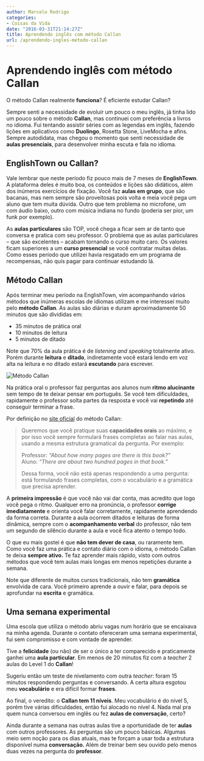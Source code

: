 ```yaml
---
author: Marcelo Rodrigo
categories:
- Coisas da Vida
date: "2016-03-31T21:14:27Z"
title: Aprendendo inglês com método Callan
url: /aprendendo-ingles-metodo-callan
---
```

# Aprendendo inglês com método Callan
O método Callan realmente **funciona**? É eficiente estudar Callan?

Sempre senti a necessidade de evoluir um pouco o meu inglês, já tinha lido um pouco sobre o método **Callan**, mas continuei com preferência a livros no idioma. Fui tentando assistir séries com as legendas em inglês, fazendo lições em aplicativos como **Duolingo**, Rosetta Stone, LiveMocha e afins. Sempre autodidata, mas chegou o momento que senti necessidade de **aulas presenciais**, para desenvolver minha escuta e fala no idioma.

## EnglishTown ou Callan?

Vale lembrar que neste período fiz pouco mais de 7 meses de **EnglishTown**. A plataforma deles é muito boa, os conteúdos e lições são didáticos, além dos inúmeros exercícios de fixação. Você faz **aulas em grupo**, que são bacanas, mas nem sempre são proveitosas pois volta e meia você pega um aluno que tem muita dúvida. Outro que tem problema no microfone, um com áudio baixo, outro com música indiana no fundo (poderia ser pior, um funk por exemplo).

As **aulas particulares** são TOP, você chega a ficar sem ar de tanto que conversa e pratica com seu professor. O problema que as aulas particulares – que são excelentes – acabam tornando o curso muito caro. Os valores ficam superiores a um **curso presencial** se você contratar muitas delas. Como esses período que utilizei havia resgatado em um programa de recompensas, não quis pagar para continuar estudando lá.

## Método Callan

Após terminar meu período na EnglishTown, vim acompanhando vários métodos que inúmeras escolas de idiomas utilizam e me interessei muito pelo **método Callan**. As aulas são diárias e duram aproximadamente 50 minutos que são divididas em:

- 35 minutos de prática oral
- 10 minutos de leitura
- 5 minutos de ditado

Note que 70% da aula prática é de *listening and speaking* totalmente ativo. Porém durante **leitura** e **ditado**, indiretamente você estará lendo em voz alta na leitura e no ditado estará **escutando** para escrever.

![Método Callan](/images/2016/03/callan-method-world.webp)

Na prática oral o professor faz perguntas aos alunos num **ritmo alucinante** sem tempo de te deixar pensar em português. Se você tem dificuldades, rapidamente o professor solta partes da resposta e você vai **repetindo** até conseguir terminar a frase.

Por definição no [site oficial](https://www.callan.co.uk/preface/pt/) do método Callan:

> Queremos que você pratique suas **capacidades orais** ao máximo, e por isso você sempre formulará frases completas ao falar nas aulas, usando a mesma estrutura gramatical da pergunta. Por exemplo:
> 
> Professor: *“About how many pages are there is this book?”*  
> Aluno: *“There are about two hundred pages in that book.”*
> 
> Dessa forma, você não está apenas respondendo a uma pergunta: está formulando frases completas, com o vocabulário e a gramática que precisa aprender.

A **primeira impressão** é que você não vai dar conta, mas acredito que logo você pega o ritmo. Qualquer erro na pronúncia, o professor **corrige imediatamente** e orienta você falar corretamente, rapidamente aprendendo da forma correta. Durante a aula ocorrem ditados e leituras de forma dinâmica, sempre com o **acompanhamento verbal** do professor, não tem um segundo de silêncio durante a aula e você fica atento o tempo todo.

O que eu mais gostei é que **não tem dever de casa**, ou raramente tem. Como você faz uma prática e contato diário com o idioma, o método Callan te deixa **sempre ativo.** Te faz aprender mais rápido, visto com outros métodos que você tem aulas mais longas em menos repetições durante a semana.

Note que diferente de muitos cursos tradicionais, não tem **gramática** envolvida de cara. Você primeiro aprende a ouvir e falar, para depois se aprofundar na **escrita** e gramática.

## Uma semana experimental

Uma escola que utiliza o método abriu vagas num horário que se encaixava na minha agenda. Durante o contato ofereceram uma semana experimental, fui sem compromisso e com vontade de aprender.

Tive a **felicidade** (ou não) de ser o único a ter comparecido e praticamente ganhei uma **aula particular**. Em menos de 20 minutos fiz com a *teacher* 2 aulas do Level 1 do **Callan**!

Sugeriu então um teste de nivelamento com outra *teacher*: foram 15 minutos respondendo perguntas e conversando. A certa altura esgotou meu **vocabulário** e era difícil formar **frases**.

Ao final, o veredito: o **Callan tem 11 níveis**. Meu vocabulário é do nível 5, porém tive várias dificuldades, então fui alocado no nível 4. Nada mal pra quem nunca conversou em inglês ou fez **aulas de conversação**, certo?

Ainda durante a semana nas outras aulas tive a oportunidade de ter **aulas** com outros professores. As perguntas são um pouco básicas. Algumas meio sem noção para os dias atuais, mas te forçam a usar toda a estrutura disponível numa **conversação.** Além de treinar bem seu ouvido pelo menos duas vezes na pergunta do **professor**.